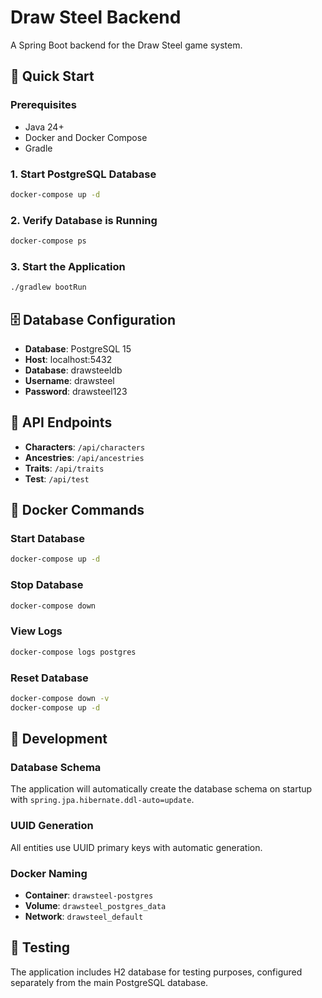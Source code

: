 # Draw Steel Backend

A Spring Boot backend for the Draw Steel game system.

## 🚀 Quick Start

### Prerequisites
- Java 24+
- Docker and Docker Compose
- Gradle

### 1. Start PostgreSQL Database
```bash
docker-compose up -d
```

### 2. Verify Database is Running
```bash
docker-compose ps
```

### 3. Start the Application
```bash
./gradlew bootRun
```

## 🗄️ Database Configuration

- **Database**: PostgreSQL 15
- **Host**: localhost:5432
- **Database**: drawsteeldb
- **Username**: drawsteel
- **Password**: drawsteel123

## 📡 API Endpoints

- **Characters**: `/api/characters`
- **Ancestries**: `/api/ancestries`
- **Traits**: `/api/traits`
- **Test**: `/api/test`

## 🐳 Docker Commands

### Start Database
```bash
docker-compose up -d
```

### Stop Database
```bash
docker-compose down
```

### View Logs
```bash
docker-compose logs postgres
```

### Reset Database
```bash
docker-compose down -v
docker-compose up -d
```

## 🔧 Development

### Database Schema
The application will automatically create the database schema on startup with `spring.jpa.hibernate.ddl-auto=update`.

### UUID Generation
All entities use UUID primary keys with automatic generation.

### Docker Naming
- **Container**: `drawsteel-postgres`
- **Volume**: `drawsteel_postgres_data`
- **Network**: `drawsteel_default`

## 🧪 Testing

The application includes H2 database for testing purposes, configured separately from the main PostgreSQL database.
